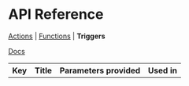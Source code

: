 <title>API Triggers</title>

# API Reference
[Actions](./api-actions.html) | [Functions](./api-functions.html) | **Triggers**

[Docs](./)

<table>
  <tr>
    <th>Key</th>
    <th>Title</th>
    <th>Parameters provided</th>
    <th>Used in</th>
  </tr>
</table>

<script type="module" src="../scripts/docs.js"></script>
<script type="text/plain" id="script-to-run">
  docs_fetchWithCache('../triggers.json').then(res => res.json()).then(res => {
    if (res.status !== 'success') {
      console.log('Non success response received from Modd.io API: %o', res);
      alert('Non-success response received from Modd.io API. Check console for details.');
      return;
    }
    const table = document.querySelector('table');
    for (const trig of res.message) {
      const row = table.insertRow();
      row.insertCell().textContent = trig.key;
      row.insertCell().textContent = trig.title;
      row.insertCell().textContent = trig.data.vars?.join?.(', ') || 'none';
      row.insertCell().textContent = trig.usedIn.join(', ');
    }
  }).catch(err => {
    console.error(err);
    alert('An error occured while fetching Modd.io API. Check console for details.');
  });
</script>